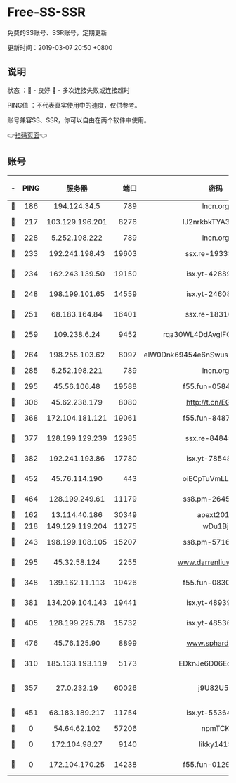 # Free-SS-SSR

免费的SS账号、SSR账号，定期更新

更新时间：2019-03-07 20:50 +0800

## 说明

状态     ：🙂 - 良好 🙁 - 多次连接失败或连接超时

PING值   ：不代表真实使用中的速度，仅供参考。

账号兼容SS、SSR，你可以自由在两个软件中使用。

👉[扫码页面](https://liesauer.github.io/Free-SS-SSR/)👈

## 账号

|-|PING|服务器|端口|密码|加密方式|区域|
|:----:|:----:|:-----:|-----:|:----:|:----:|:----:|
|🙂|186|194.124.34.5|789|lncn.org|rc4|JP|
|🙂|217|103.129.196.201|8276|lJ2nrkbkTYA30wv0|aes-256-cfb|US|
|🙂|228|5.252.198.222|789|lncn.org|rc4|JP|
|🙂|233|192.241.198.43|19603|ssx.re-19333093|aes-256-cfb|US|
|🙂|234|162.243.139.50|19150|isx.yt-42889129|aes-256-cfb|US|
|🙂|248|198.199.101.65|14559|isx.yt-24608045|aes-256-cfb|US|
|🙂|251|68.183.164.84|16401|ssx.re-18316811|aes-256-cfb|US|
|🙂|259|109.238.6.24|9452|rqa30WL4DdAvgIFG6Fs3znzTa|aes-256-cfb|FR|
|🙂|264|198.255.103.62|8097|eIW0Dnk69454e6nSwuspv9DmS201tQ0D|aes-256-cfb|US|
|🙂|285|5.252.198.221|789|lncn.org|rc4|JP|
|🙂|295|45.56.106.48|19588|f55.fun-05844532|aes-256-cfb|US|
|🙂|306|45.62.238.179|8080|http://t.cn/EGJIyrl|rc4-md5|CA|
|🙂|368|172.104.181.121|19061|f55.fun-84870600|aes-256-cfb|SG|
|🙂|377|128.199.129.239|12985|ssx.re-84845857|aes-256-cfb|SG|
|🙂|382|192.241.193.86|17780|isx.yt-78548549|aes-256-cfb|US|
|🙂|452|45.76.114.190|443|oiECpTuVmLLxk4Ts|aes-256-cfb|AU|
|🙂|464|128.199.249.61|11179|ss8.pm-26454231|aes-256-cfb|SG|
|🙂|162|13.114.40.186|30349|apext2019|chacha20|JP|
|🙂|218|149.129.119.204|11275|wDu1Bj|rc4-md5|HK|
|🙂|243|198.199.108.105|15207|ss8.pm-57164721|aes-256-cfb|US|
|🙂|295|45.32.58.124|2255|www.darrenliuwei.com|aes-256-cfb|JP|
|🙂|348|139.162.11.113|19426|f55.fun-08309291|aes-256-cfb|SG|
|🙂|381|134.209.104.143|19441|isx.yt-48939965|aes-256-cfb|SG|
|🙂|405|128.199.225.78|15732|isx.yt-48536641|aes-256-cfb|SG|
|🙂|476|45.76.125.90|8899|www.sphard.com|aes-256-cfb|AU|
|🙁|310|185.133.193.119|5173|EDknJe6D06EoWDaw|aes-256-cfb|US|
|🙁|357|27.0.232.19|60026|j9U82U53|xchacha20-ietf-poly1305|HK|
|🙁|451|68.183.189.217|11754|isx.yt-55364676|aes-256-cfb|SG|
|🙁|0|54.64.62.102|57206|npmTCK|rc4-md5|JP|
|🙁|0|172.104.98.27|9140|likky1415|aes-256-cfb|JP|
|🙁|0|172.104.170.25|14238|f55.fun-01292218|aes-256-cfb|SG|
